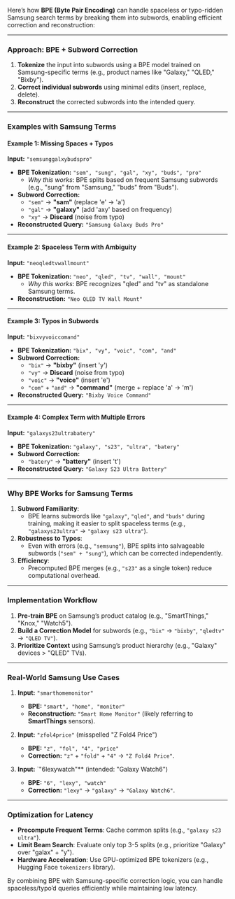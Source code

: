Here’s how **BPE (Byte Pair Encoding)** can handle spaceless or typo-ridden Samsung search terms by breaking them into subwords, enabling efficient correction and reconstruction:

---

### **Approach: BPE + Subword Correction**
1. **Tokenize** the input into subwords using a BPE model trained on Samsung-specific terms (e.g., product names like "Galaxy," "QLED," "Bixby").  
2. **Correct individual subwords** using minimal edits (insert, replace, delete).  
3. **Reconstruct** the corrected subwords into the intended query.  

---

### **Examples with Samsung Terms**  
#### **Example 1: Missing Spaces + Typos**  
**Input:** `"semsunggalxybudspro"`  
- **BPE Tokenization:** `"sem", "sung", "gal", "xy", "buds", "pro"`  
  - *Why this works*: BPE splits based on frequent Samsung subwords (e.g., "sung" from "Samsung," "buds" from "Buds").  
- **Subword Correction:**  
  - `"sem"` → **"sam"** (replace 'e' → 'a')  
  - `"gal"` → **"galaxy"** (add 'axy' based on frequency)  
  - `"xy"` → **Discard** (noise from typo)  
- **Reconstructed Query:** `"Samsung Galaxy Buds Pro"`  

---

#### **Example 2: Spaceless Term with Ambiguity**  
**Input:** `"neoqledtvwallmount"`  
- **BPE Tokenization:** `"neo", "qled", "tv", "wall", "mount"`  
  - *Why this works*: BPE recognizes "qled" and "tv" as standalone Samsung terms.  
- **Reconstruction:** `"Neo QLED TV Wall Mount"`  

---

#### **Example 3: Typos in Subwords**  
**Input:** `"bixvyvoiccomand"`  
- **BPE Tokenization:** `"bix", "vy", "voic", "com", "and"`  
- **Subword Correction:**  
  - `"bix"` → **"bixby"** (insert 'y')  
  - `"vy"` → **Discard** (noise from typo)  
  - `"voic"` → **"voice"** (insert 'e')  
  - `"com"` + `"and"` → **"command"** (merge + replace 'a' → 'm')  
- **Reconstructed Query:** `"Bixby Voice Command"`  

---

#### **Example 4: Complex Term with Multiple Errors**  
**Input:** `"galaxys23ultrabatery"`  
- **BPE Tokenization:** `"galaxy", "s23", "ultra", "batery"`  
- **Subword Correction:**  
  - `"batery"` → **"battery"** (insert 't')  
- **Reconstructed Query:** `"Galaxy S23 Ultra Battery"`  

---

### **Why BPE Works for Samsung Terms**  
1. **Subword Familiarity**:  
   - BPE learns subwords like `"galaxy"`, `"qled"`, and `"buds"` during training, making it easier to split spaceless terms (e.g., `"galaxys23ultra"` → `"galaxy s23 ultra"`).  
2. **Robustness to Typos**:  
   - Even with errors (e.g., `"semsung"`), BPE splits into salvageable subwords (`"sem" + "sung"`), which can be corrected independently.  
3. **Efficiency**:  
   - Precomputed BPE merges (e.g., `"s23"` as a single token) reduce computational overhead.  

---

### **Implementation Workflow**  
1. **Pre-train BPE** on Samsung’s product catalog (e.g., "SmartThings," "Knox," "Watch5").  
2. **Build a Correction Model** for subwords (e.g., `"bix"` → `"bixby"`, `"qledtv"` → `"QLED TV"`).  
3. **Prioritize Context** using Samsung’s product hierarchy (e.g., "Galaxy" devices > "QLED" TVs).  

---

### **Real-World Samsung Use Cases**  
1. **Input:** `"smarthomemonitor"`  
   - **BPE:** `"smart", "home", "monitor"`  
   - **Reconstruction:** `"Smart Home Monitor"` (likely referring to **SmartThings** sensors).  

2. **Input:** `"zfol4price"` (misspelled "Z Fold4 Price")  
   - **BPE:** `"z", "fol", "4", "price"`  
   - **Correction:** `"z"` + `"fold"` + `"4"` → `"Z Fold4 Price"`.  

3. **Input:** `"6lexywatch"** (intended: "Galaxy Watch6")  
   - **BPE:** `"6", "lexy", "watch"`  
   - **Correction:** `"lexy"` → `"galaxy"` → `"Galaxy Watch6"`.  

---

### **Optimization for Latency**  
- **Precompute Frequent Terms**: Cache common splits (e.g., `"galaxy s23 ultra"`).  
- **Limit Beam Search**: Evaluate only top 3-5 splits (e.g., prioritize "Galaxy" over "galax" + "y").  
- **Hardware Acceleration**: Use GPU-optimized BPE tokenizers (e.g., Hugging Face `tokenizers` library).  

By combining BPE with Samsung-specific correction logic, you can handle spaceless/typo’d queries efficiently while maintaining low latency.
